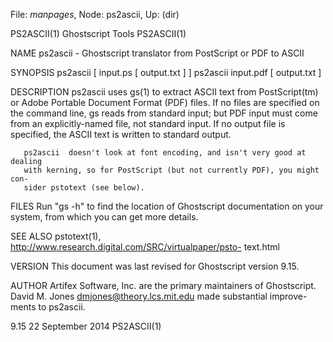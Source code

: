 File: *manpages*,  Node: ps2ascii,  Up: (dir)

PS2ASCII(1)                    Ghostscript Tools                   PS2ASCII(1)



NAME
       ps2ascii - Ghostscript translator from PostScript or PDF to ASCII

SYNOPSIS
       ps2ascii [ input.ps [ output.txt ] ]
       ps2ascii input.pdf [ output.txt ]

DESCRIPTION
       ps2ascii  uses gs(1) to extract ASCII text from PostScript(tm) or Adobe
       Portable Document Format (PDF) files. If no files are specified on  the
       command  line,  gs  reads  from standard input; but PDF input must come
       from an explicitly-named file, not standard input.  If no  output  file
       is specified, the ASCII text is written to standard output.

       ps2ascii  doesn't look at font encoding, and isn't very good at dealing
       with kerning, so for PostScript (but not currently PDF), you might con-
       sider pstotext (see below).

FILES
       Run  "gs  -h" to find the location of Ghostscript documentation on your
       system, from which you can get more details.

SEE ALSO
       pstotext(1),     http://www.research.digital.com/SRC/virtualpaper/psto-
       text.html

VERSION
       This document was last revised for Ghostscript version 9.15.

AUTHOR
       Artifex  Software,  Inc.  are  the  primary maintainers of Ghostscript.
       David M. Jones <dmjones@theory.lcs.mit.edu> made  substantial  improve-
       ments to ps2ascii.



9.15                           22 September 2014                   PS2ASCII(1)

